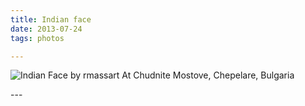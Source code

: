 ```yaml
---
title: Indian face
date: 2013-07-24
tags: photos

---
```

<p><img src="https://farm3.staticflickr.com/2856/9354676327_cb1f490cc8.jpg" alt="Indian Face by rmassart">
At Chudnite Mostove, Chepelare, Bulgaria</p>
---